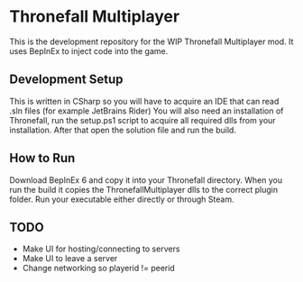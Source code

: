 # Thronefall Multiplayer

This is the development repository for the WIP Thronefall Multiplayer mod.
It uses BepInEx to inject code into the game.

## Development Setup

This is written in CSharp so you will have to acquire an IDE that can read .sln files (for example JetBrains Rider)
You will also need an installation of Thronefall, run the setup.ps1 script to acquire all required dlls from your installation.
After that open the solution file and run the build.

## How to Run

Download BepInEx 6 and copy it into your Thronefall directory.
When you run the build it copies the ThronefallMultiplayer dlls to the correct plugin folder.
Run your executable either directly or through Steam.

## TODO

* Make UI for hosting/connecting to servers
* Make UI to leave a server
* Change networking so playerid != peerid